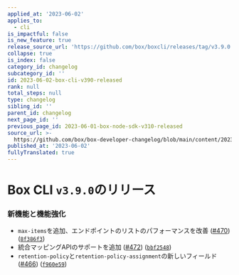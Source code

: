 ```yaml
---
applied_at: '2023-06-02'
applies_to:
  - cli
is_impactful: false
is_new_feature: true
release_source_url: 'https://github.com/box/boxcli/releases/tag/v3.9.0'
collapse: true
is_index: false
category_id: changelog
subcategory_id: ''
id: 2023-06-02-box-cli-v390-released
rank: null
total_steps: null
type: changelog
sibling_id: ''
parent_id: changelog
next_page_id: ''
previous_page_id: 2023-06-01-box-node-sdk-v310-released
source_url: >-
  https://github.com/box/box-developer-changelog/blob/main/content/2023/06-02-box-cli-v390-released.md
published_at: '2023-06-02'
fullyTranslated: true
---
```

# Box CLI `v3.9.0`のリリース

### 新機能と機能強化

* `max-items`を追加、エンドポイントのリストのパフォーマンスを改善 ([#470][1]) ([`8f386f3`][2])
* 統合マッピングAPIのサポートを追加 ([#472][3]) ([`bbf2548`][4])
* `retention-policy`と`retention-policy-assignment`の新しいフィールド ([#466][5]) ([`f960e59`][6])

[1]: https://github.com/box/boxcli/issues/470

[2]: https://github.com/box/boxcli/commit/8f386f3b7c4ff4efbaa941321fd672694ce3c7a1

[3]: https://github.com/box/boxcli/issues/472

[4]: https://github.com/box/boxcli/commit/bbf2548223e0d07ce2412c04991e7d8f00022fa7

[5]: https://github.com/box/boxcli/issues/466

[6]: https://github.com/box/boxcli/commit/f960e59aaf55fe0a0507e9f4c9d867e7c3dd039a
